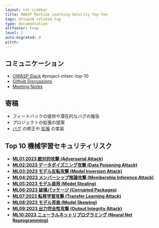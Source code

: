 ```yaml
---
layout: col-sidebar
title: OWASP Machine Learning Security Top Ten
tags: mltop10 related-tag
type: documentation
altfooter: true
level: 2
auto-migrated: 0
pitch:
---
```


## コミュニケーション

- [OWASP Slack](https://owasp.org/slack/invite) #project-mlsec-top-10
- [Github Discussions](https://github.com/OWASP/www-project-machine-learning-security-top-10/discussions)
- [Meeting Notes](https://github.com/OWASP/www-project-machine-learning-security-top-10/issues?q=label%3Ameeting)

## 寄稿

- フィードバックの提供や潜在的なバグの報告
- プロジェクトの拡張の提案
- [バグ](https://github.com/owasp/www-project-machine-learning-security-top-10/issues?q=is%3Aopen+is%3Aissue+label%3Abug) 
  の修正や 
  [拡張](https://github.com/owasp/www-project-machine-learning-security-top-10/issues?q=is%3Aopen+is%3Aissue+label%3Aenhancement) 
  の実装

## Top 10 機械学習セキュリティリスク

- [**ML01:2023 敵対的攻撃 (Adversarial Attack)**](2023/ML01_2023-Adversarial_Attack.md)
- [**ML02:2023 データポイズニング攻撃 (Data Poisoning Attack)**](2023/ML02_2023-Data_Poisoning_Attack.md)
- [**ML03:2023 モデル反転攻撃 (Model Inversion Attack)**](2023/ML03_2023-Model_Inversion_Attack.md)
- [**ML04:2023 メンバーシップ推論攻撃 (Membership Inference Attack)**](2023/ML04_2023-Membership_Inference_Attack.md)
- [**ML05:2023 モデル盗用 (Model Stealing)**](2023/ML05_2023-Model_Stealing.md)
- [**ML06:2023 破損パッケージ (Corrupted Packages)**](2023/ML06_2023-Corrupted_Packages.md)
- [**ML07:2023 転移学習攻撃 (Transfer Learning Attack)**](2023/ML07_2023-Transfer_Learning_Attack.md)
- [**ML08:2023 モデル歪曲 (Model Skewing)**](2023/ML08_2023-Model_Skewing.md)
- [**ML09:2023 出力完全性攻撃 (Output Integrity Attack)**](2023/ML09_2023-Output_Integrity_Attack.md)
- [**ML10:2023 ニューラルネットリプログラミング (Neural Net Reprogramming)**](2023/ML10_2023-Neural_Net_Reprogramming.md)
